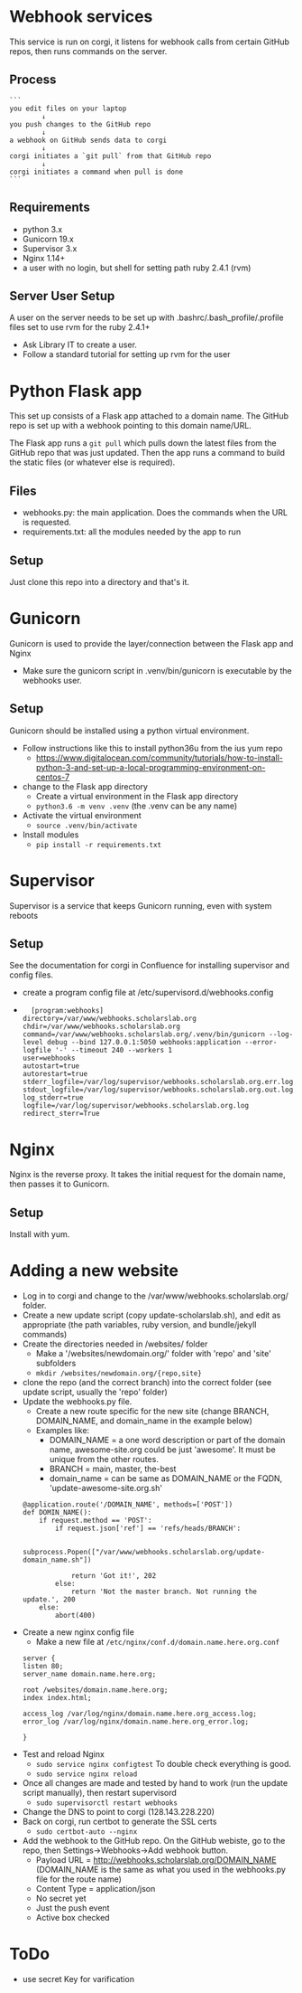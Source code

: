 # Webhook services

This service is run on corgi, it listens for webhook calls from certain GitHub
repos, then runs commands on the server.

## Process
    ```
    you edit files on your laptop
            ↓
    you push changes to the GitHub repo 
            ↓
    a webhook on GitHub sends data to corgi
            ↓
    corgi initiates a `git pull` from that GitHub repo
            ↓
    corgi initiates a command when pull is done
    ```

## Requirements
- python 3.x
- Gunicorn 19.x
- Supervisor 3.x
- Nginx 1.14+
- a user with no login, but shell for setting path ruby 2.4.1 (rvm)

## Server User Setup
A user on the server needs to be set up with .bashrc/.bash_profile/.profile files set to use rvm for the ruby 2.4.1+
- Ask Library IT to create a user.
- Follow a standard tutorial for setting up rvm for the user

# Python Flask app
This set up consists of a Flask app attached to a domain name. The GitHub repo
is set up with a webhook pointing to this domain name/URL.

The Flask app runs a `git pull` which pulls down the latest files from the
GitHub repo that was just updated. Then the app runs a command to build the
static files (or whatever else is required).

## Files
- webhooks.py: the main application. Does the commands when the URL is requested.
- requirements.txt: all the modules needed by the app to run

## Setup
Just clone this repo into a directory and that's it.


# Gunicorn
Gunicorn is used to provide the layer/connection between the Flask app and Nginx

- Make sure the gunicorn script in .venv/bin/gunicorn is executable by the
  webhooks user.

## Setup
Gunicorn should be installed using a python virtual environment.
- Follow instructions like this to install python36u from the ius yum repo
    - https://www.digitalocean.com/community/tutorials/how-to-install-python-3-and-set-up-a-local-programming-environment-on-centos-7
- change to the Flask app directory
    - Create a virtual environment in the Flask app directory
    - `python3.6 -m venv .venv` (the .venv can be any name)
- Activate the virtual environment
    - `source .venv/bin/activate`
- Install modules
    - `pip install -r requirements.txt`

# Supervisor
Supervisor is a service that keeps Gunicorn running, even with system reboots

## Setup
See the documentation for corgi in Confluence for installing supervisor and config files.

- create a program config file at /etc/supervisord.d/webhooks.config
- 
    ```
      [program:webhooks]
    directory=/var/www/webhooks.scholarslab.org
    chdir=/var/www/webhooks.scholarslab.org
    command=/var/www/webhooks.scholarslab.org/.venv/bin/gunicorn --log-level debug --bind 127.0.0.1:5050 webhooks:application --error-logfile '-' --timeout 240 --workers 1
    user=webhooks
    autostart=true
    autorestart=true
    stderr_logfile=/var/log/supervisor/webhooks.scholarslab.org.err.log
    stdout_logfile=/var/log/supervisor/webhooks.scholarslab.org.out.log
    log_stderr=true
    logfile=/var/log/supervisor/webhooks.scholarslab.org.log
    redirect_sterr=True
    ```

# Nginx
Nginx is the reverse proxy. It takes the initial request for the domain name, then passes it to Gunicorn.

## Setup
Install with yum. 

# Adding a new website
- Log in to corgi and change to the /var/www/webhooks.scholarslab.org/ folder.
- Create a new update script (copy update-scholarslab.sh), and edit as
  appropriate (the path variables, ruby version, and bundle/jekyll commands)
- Create the directories needed in /websites/ folder
  - Make a '/websites/newdomain.org/' folder with 'repo' and 'site' subfolders
  -  `mkdir /websites/newdomain.org/{repo,site}`
- clone the repo (and the correct branch) into the correct folder (see update
  script, usually the 'repo' folder)
- Update the webhooks.py file. 
  - Create a new route specific for the new site (change BRANCH, DOMAIN_NAME,
    and domain_name in the example below)
  - Examples like: 
    - DOMAIN_NAME = a one word description or part of the domain name,
      awesome-site.org could be just 'awesome'. It must be unique from the other
      routes.
    - BRANCH = main, master, the-best
    - domain_name = can be same as DOMAIN_NAME or the FQDN, 'update-awesome-site.org.sh'
  ```
  @application.route('/DOMAIN_NAME', methods=['POST'])
  def DOMIN_NAME():
      if request.method == 'POST':
          if request.json['ref'] == 'refs/heads/BRANCH':

              subprocess.Popen(["/var/www/webhooks.scholarslab.org/update-domain_name.sh"])

              return 'Got it!', 202
          else: 
              return 'Not the master branch. Not running the update.', 200
      else:
          abort(400)
  ```
- Create a new nginx config file
  - Make a new file at `/etc/nginx/conf.d/domain.name.here.org.conf`
  ```
  server {
  listen 80;
  server_name domain.name.here.org;

  root /websites/domain.name.here.org;
  index index.html;

  access_log /var/log/nginx/domain.name.here.org_access.log;
  error_log /var/log/nginx/domain.name.here.org_error.log;

  }
  ```
- Test and reload Nginx
  - `sudo service nginx configtest` To double check everything is good.
  - `sudo service nginx reload`
- Once all changes are made and tested by hand to work (run the update script
  manually), then restart supervisord
  - `sudo supervisorctl restart webhooks`
- Change the DNS to point to corgi (128.143.228.220)
- Back on corgi, run certbot to generate the SSL certs
  - `sudo certbot-auto --nginx`
- Add the webhook to the GitHub repo. On the GitHub webiste, go to the repo,
  then Settings->Webhooks->Add webhook button.
  - Payload URL = http://webhooks.scholarslab.org/DOMAIN_NAME (DOMAIN_NAME is
    the same as what you used in the webhooks.py file for the route name)
  - Content Type = application/json
  - No secret yet
  - Just the push event
  - Active box checked

# ToDo
- use secret Key for varification
